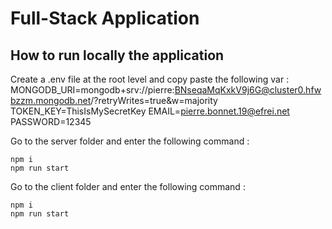 # Full-Stack Application

## How to run locally the application

Create a .env file at the root level and copy paste the following var :
MONGODB_URI=mongodb+srv://pierre:BNseqaMqKxkV9j6G@cluster0.hfwbzzm.mongodb.net/?retryWrites=true&w=majority
TOKEN_KEY=ThisIsMySecretKey
EMAIL=pierre.bonnet.19@efrei.net
PASSWORD=12345

Go to the server folder and enter the following command :

```
npm i
npm run start
```

Go to the client folder and enter the following command :

```
npm i
npm run start
```
